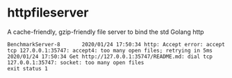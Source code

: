 # httpfileserver
A cache-friendly, gzip-friendly file server to bind the std Golang http

```
BenchmarkServer-8       2020/01/24 17:50:34 http: Accept error: accept tcp 127.0.0.1:35747: accept4: too many open files; retrying in 5ms
2020/01/24 17:50:34 Get http://127.0.0.1:35747/README.md: dial tcp 127.0.0.1:35747: socket: too many open files
exit status 1
```

